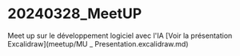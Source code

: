 # 20240328_MeetUP
Meet up sur le développement logiciel avec l'IA
[Voir la présentation Excalidraw](meetup/MU _ Presentation.excalidraw.md)
